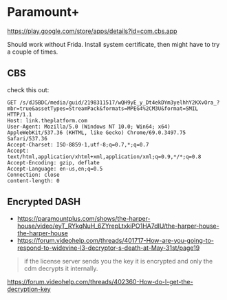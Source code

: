 # Paramount+

https://play.google.com/store/apps/details?id=com.cbs.app

Should work without Frida. Install system certificate, then might have to try a
couple of times.

## CBS

check this out:

~~~
GET /s/dJ5BDC/media/guid/2198311517/wQH9yE_y_Dt4ekDYm3yelhhY2KXvOra_?mbr=true&assetTypes=StreamPack&formats=MPEG4%2CM3U&format=SMIL HTTP/1.1
Host: link.theplatform.com
User-Agent: Mozilla/5.0 (Windows NT 10.0; Win64; x64) AppleWebKit/537.36 (KHTML, like Gecko) Chrome/69.0.3497.75 Safari/537.36
Accept-Charset: ISO-8859-1,utf-8;q=0.7,*;q=0.7
Accept: text/html,application/xhtml+xml,application/xml;q=0.9,*/*;q=0.8
Accept-Encoding: gzip, deflate
Accept-Language: en-us,en;q=0.5
Connection: close
content-length: 0
~~~

## Encrypted DASH

- <https://paramountplus.com/shows/the-harper-house/video/eyT_RYkqNuH_6ZYrepLtxkiPO1HA7dIU/the-harper-house-the-harper-house>
- https://forum.videohelp.com/threads/401717-How-are-you-going-to-respond-to-widevine-l3-decryptor-s-death-at-May-31st/page19

> if the license server sends you the key it is encrypted and only the cdm
> decrypts it internally.

https://forum.videohelp.com/threads/402360-How-do-I-get-the-decryption-key

